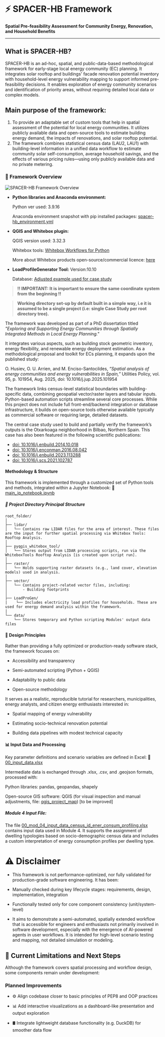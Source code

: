 # ⚡ SPACER-HB Framework  
**Spatial Pre-feasibility Assessment for Community Energy, Renovation, and Household Benefits**

---

## What is SPACER-HB?

SPACER-HB is an ad-hoc, spatial, and public-data-based methodological framework for early-stage local energy community (EC) planning. It integrates solar rooftop and buildings' facade renovation potential inventory with household-level energy vulnerability mapping to support informed pre-feasibility decisions.  It enables exploration of energy community scenarios and identification of priority areas, without requiring detailed local data or complex models.


## Main purpose of the framework:
1. To provide an adaptable set of custom tools that help in spatial assessment of the potential for local energy communities. It utilizes publicly available data and open-source tools to estimate building energy demand, the impacts of renovations, and solar rooftop potential. 
2. The framework combines statistical census data (LAU2, LAU1) with building-level information in a unified data workflow to estimate community solar self-consumption, average household savings, and the effects of various pricing rules—using only publicly available data and no private metering.

### 🧭 Framework Overview

![SPACER-HB Framework Overview](./img/spacer-hb-framework-overview.png)

- **Python libraries and Anaconda environment:**
    
    Python ver used: 3.9.16

    Anaconda environment snapshot with pip installed packages:          [spacer-hb_environment.yml](./00_set_up_directories/spacer-hb_environment.yml)
- **QGIS and Whitebox plugin:**
    
    QGIS version used: 3.32.3
    
    Whitebox tools: [Whitebox Workflows for Python](https://www.whiteboxgeo.com/whitebox-workflows-for-python/)

    More about Whitebox products open-source/commercial licence: [here](https://groups.google.com/g/whiteboxtools/c/p6P1n3LRWHo?pli=1)

- **LoadProfileGenerator Tool:**
    Version:10.10  

    Database: [Adjusted example used for case study](./LoadProGen/first_lgp_test.db3)

> **!! IMPORTANT: It is important to ensure the same coordinate system from the beginning !!**

> **Working directory set-up by default built in a simple way, i.e it is assumed to be a single project (i.e: single Case Study per root directory tree).**

The framework was developed as part of a PhD dissertation titled *"Exploring and Supporting Energy Communities through Spatially Integrated Methods in Local Energy Planning."*

It integrates various aspects, such as building stock geometric inventory, energy flexibility, and renewable energy deployment estimation. As a methodological proposal and toolkit for ECs planning, it expands upon the published study:

O. Husiev, O. U. Arrien, and M. Enciso-Santocildes, *“Spatial analysis of energy communities and energy vulnerabilities in Spain,”* Utilities Policy, vol. 95, p. 101954, Aug. 2025, doi: 10.1016/j.jup.2025.101954

The framework links census-level statistical boundaries with building-specific data, combining geospatial vector/raster layers and tabular inputs. Python-based automation scripts streamline several core processes. While this project does not include full front-end/backend integration or database infrastructure, it builds on open-source tools otherwise available typically as commercial software or requiring large, detailed datasets.

The central case study used to build and partially verify the framework’s outputs is the Otxarkoaga neighborhood in Bilbao, Northern Spain. This case has also been featured in the following scientific publications:

- [doi: 10.1016/j.enbuild.2014.10.018](https://doi.org/10.1016/j.enbuild.2014.10.018)
- [doi: 10.1016/j.enconman.2016.08.042](https://doi.org/10.1016/j.enconman.2016.08.042)
- [doi: 10.1016/j.enbuild.2023.113288](https://doi.org/10.1016/j.enbuild.2023.113288)
- [doi: 10.1016/j.scs.2021.102787](https://doi.org/10.1016/j.scs.2021.102787)

#### Methodology & Structure
This framework is implemented through a customized set of Python tools and methods, integrated within a Jupyter Notebook:
📓 [main_jp_notebook.ipynb](./main_jp_notebook.ipynb)

##### 📁 Project Directory Principal Structure

```text
root_folder/
│
├── lidar/
│   └── Contains raw LIDAR files for the area of interest. These files are the input for further spatial processing via Whitebox Tools: Rooftop Analysis.
│
├── pyqgis_whitebox_tool/
│   └── Stores output from LIDAR processing scripts, run via the WhiteboxTools Rooftop Analysis [is created upon script run].
│
├── raster/
│   └── Holds supporting raster datasets (e.g., land cover, elevation models) used in analysis.
│
├── vector/
│   └── Contains project-related vector files, including:
│       - Building footprints
│
├── LoadProGen/
|    └── Includes electricity load profiles for households. These are used for energy demand analysis within the framework.
|
└── data/
    └── Stores temporary and Python scripting Modules' output data files
```

#### 🧰 Design Principles
Rather than providing a fully optimized or production-ready software stack, the framework focuses on:

- Accessibility and transparency

- Semi-automated scripting (Python + QGIS)

- Adaptability to public data

- Open-source methodology

It serves as a realistic, reproducible tutorial for researchers, municipalities, energy analysts, and citizen energy enthusiasts interested in:

- Spatial mapping of energy vulnerability

- Estimating socio-technical renovation potential

- Building data pipelines with modest technical capacity

#### 📊 Input Data and Processing
Key parameter definitions and scenario variables are defined in Excel:
📄 [00_input_data.xlsx](./00_input_data.xlsx)

Intermediate data is exchanged through .xlsx, .csv, and .geojson formats, processed with:

Python libraries: pandas, geopandas, shapely

Open-source GIS software: QGIS (for visual inspection and manual adjustments, file: [qgis_project_map](./qgis_project_map.qgz)) [to be improved]

##### Module 4 Input File:
The file [00_mod_04_input_data_census_id_ener_consum_profiling.xlsx](./00_mod_04_input_data_census_id_ener_consum_profiling.xlsx) contains input data used in Module 4. It supports the assignment of dwelling typologies based on socio-demographic census data and includes a custom interpretation of energy consumption profiles per dwelling type.

# ⚠️ Disclaimer
- This framework is not performance-optimized, nor fully validated for production-grade software engineering. It has been:

- Manually checked during key lifecycle stages: requirements, design, implementation, integration

- Functionally tested only for core component consistency (unit/system-level)

- It aims to demonstrate a semi-automated, spatially extended workflow that is accessible for engineers and enthusiasts not primarily involved in software development, especially with the emergence of AI-powered agents in user workflows. It is intended for high-level scenario testing and mapping, not detailed simulation or modeling.

## 🔄 Current Limitations and Next Steps
Although the framework covers spatial processing and workflow design, some components remain under development:

### Planned Improvements
- ⚙️ Align codebase closer to basic principles of PEP8 and OOP practices

- 📊 Add interactive visualizations as a dashboard-like presentation and output exploration

- 🛢️ Integrate lightweight database functionality (e.g. DuckDB) for smoother data flow